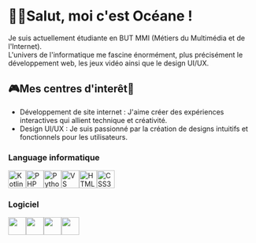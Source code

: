 # 👋🏿Salut, moi c'est Océane !

Je suis actuellement étudiante en BUT MMI (Métiers du Multimédia et de l'Internet).<br> L'univers de l'informatique me fascine énormément, plus précisément le développement web, les jeux vidéo ainsi que le design UI/UX.


## 🎮Mes centres d'interêt🤖
- Développement de site internet : J'aime créer des expériences interactives qui allient technique et créativité.<br>
- Design UI/UX : Je suis passionné par la création de designs intuitifs et fonctionnels pour les utilisateurs.


### Language informatique
<p align="left">
<a href="https://kotlinlang.org/" target="_blank" rel="noreferrer"><img src="https://raw.githubusercontent.com/danielcranney/readme-generator/main/public/icons/skills/kotlin-colored.svg" width="36" height="36" alt="Kotlin" /></a><a href="https://www.php.net/" target="_blank" rel="noreferrer"><img src="https://raw.githubusercontent.com/danielcranney/readme-generator/main/public/icons/skills/php-colored.svg" width="36" height="36" alt="PHP" /></a><a href="https://www.python.org/" target="_blank" rel="noreferrer"><img src="https://raw.githubusercontent.com/danielcranney/readme-generator/main/public/icons/skills/python-colored.svg" width="36" height="36" alt="Python" /></a><a href="https://code.visualstudio.com/" target="_blank" rel="noreferrer"><img src="https://raw.githubusercontent.com/danielcranney/readme-generator/main/public/icons/skills/visualstudiocode.svg" width="36" height="36" alt="VS Code" /></a><a href="https://developer.mozilla.org/en-US/docs/Glossary/HTML5" target="_blank" rel="noreferrer"><img src="https://raw.githubusercontent.com/danielcranney/readme-generator/main/public/icons/skills/html5-colored.svg" width="36" height="36" alt="HTML5" /></a><a href="https://www.w3.org/TR/CSS/#css" target="_blank" rel="noreferrer"><img src="https://raw.githubusercontent.com/danielcranney/readme-generator/main/public/icons/skills/css3-colored.svg" width="36" height="36" alt="CSS3" /></a><br>


### Logiciel
<p align="gauche"> <a href="https://www.adobe.com/uk/products/photoshop.html » target="_blank » rel="noreferrer"><img src="https://raw.githubusercontent.com/danielcranney/readme-generator/main/public/icons/skills/photoshop-colored.svg » width="36 » height="36 » alt="Photoshop » /></a><a href="https://www.adobe.com/uk/products/illustrator.html » target="_blank » rel="noreferrer"><img src="https://raw.githubusercontent.com/danielcranney/readme-generator/main/public/icons/skills/illustrator-colored.svg » width="36 » height="36 » alt="Illustrator » /></a><a href="https://www.adobe.com/uk/products/premiere.html » target="_blank » rel="noreferrer"><img src="https://raw.githubusercontent.com/danielcranney/readme-generator/main/public/icons/skills/premierepro-colored.svg » width="36 » height="36 » alt="Premiere Pro » /></a><a href="https://www.figma.com/ » target="_blank » rel="noreferrer"><img src="https://raw.githubusercontent.com/danielcranney/readme-generator/main/public/icons/skills/figma-colored.svg » width="36 » height="36 » alt="Figma » /></a></p><br>

